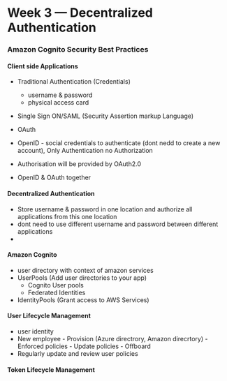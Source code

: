 # Week 3 — Decentralized Authentication
### Amazon Cognito Security Best Practices

#### Client side Applications
  - Traditional Authentication (Credentials)
      - username & password
      - physical access card

  - Single Sign ON/SAML (Security Assertion markup Language)
  - OAuth
  - OpenID - social credentials to authenticate (dont nedd to create a new account), Only Authentication no Authorization
  - Authorisation will be provided by OAuth2.0
  - OpenID & OAuth together
 
 #### Decentralized Authentication
  - Store username & password in one location and authorize all applications from this one location
  - dont need to use different username and password between different applications
  -
 #### Amazon Cognito
  - user directory with context of amazon services
  - UserPools (Add user directories to your app)
      - Cognito User pools
      - Federated Identities
  - IdentityPools (Grant access to AWS Services)

#### User Lifecycle Management
  - user identity
  - New employee - Provision (Azure directrory, Amazon direcrtory) - Enforced policies - Update policies - Offboard 
  - Regularly update and review user policies

#### Token Lifecycle Management

